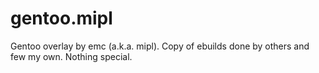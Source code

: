 gentoo.mipl
===========

Gentoo overlay by emc (a.k.a. mipl). Copy of ebuilds done by others and few my own. Nothing special.
